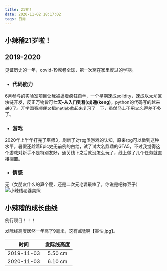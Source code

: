 ```yaml
---
title: 21岁！
date: 2020-11-02 18:17:02
tags: 日常
---
```



小辣稽21岁啦！
---

## 2019-2020
见证历史的一年，covid-19席卷全球，第一次窝在家里度过的学期。

* ### 代码能力
6月参与的实验室项目让我被逼着疯狂自学，一个星期速成solidity，速成以太坊区块链开发，反正万物皆可<b>七天-从入门到精(qi)通(keng)</b>。python的代码写的越来越6了。开学国赛顺便又把matlab拿起来复习了一下，虽然马上不用又忘得差不多了。

* ### 游戏
2020年上半年打完了巫师3，刷新了对rpg类游戏的认知，原来rpg可以做到这种水平。暑假还趁着Epic史无前例的白给，试了试大名鼎鼎的GTA5，不过我觉得这个游戏对新手不是特别友好，通关线下之后就没怎么玩了，线上做了几个任务就直接搁置。

* ### 情感
无（女朋友什么的算个屁，还是二次元老婆最棒了，你说是吧祢豆子）![小辣稽老婆美照](Nezuko_v.jpg "小辣稽老婆美照")


## 小辣稽的成长曲线
例行项目！！！

发际线高度居然一年高了9毫米，这有点猛啊【害怕.jpg】。


|    时间    | 发际线高度 |
| :--------: | :--------: |
| 2019-11-03 |  5.50 cm   |
| 2020-11-03 |  6.10 cm   |

